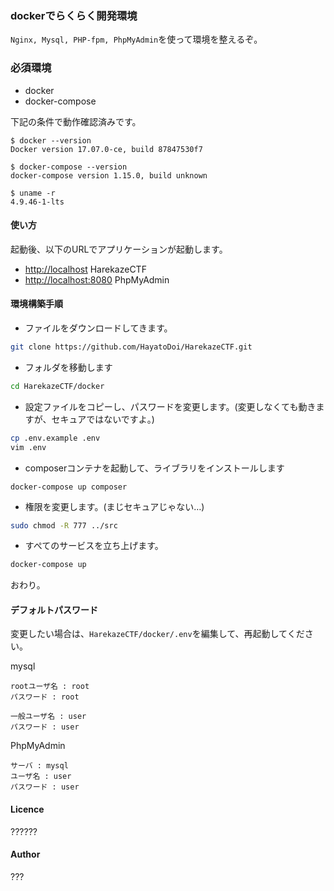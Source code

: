 ### dockerでらくらく開発環境
```Nginx, Mysql, PHP-fpm, PhpMyAdmin```を使って環境を整えるぞ。

### 必須環境
- docker
- docker-compose

下記の条件で動作確認済みです。  
```
$ docker --version
Docker version 17.07.0-ce, build 87847530f7

$ docker-compose --version
docker-compose version 1.15.0, build unknown

$ uname -r
4.9.46-1-lts
```

#### 使い方
起動後、以下のURLでアプリケーションが起動します。  
- [http://localhost](http://localhost) HarekazeCTF
- [http://localhost:8080](http://localhost:8080) PhpMyAdmin

#### 環境構築手順
- ファイルをダウンロードしてきます。
```bash
git clone https://github.com/HayatoDoi/HarekazeCTF.git
```

- フォルダを移動します
```bash
cd HarekazeCTF/docker
```

- 設定ファイルをコピーし、パスワードを変更します。(変更しなくても動きますが、セキュアではないですよ。)
```bash
cp .env.example .env
vim .env
```

- composerコンテナを起動して、ライブラリをインストールします
```
docker-compose up composer
```

- 権限を変更します。(まじセキュアじゃない…)
```bash
sudo chmod -R 777 ../src
```

- すぺてのサービスを立ち上げます。
```bash
docker-compose up
```

おわり。

#### デフォルトパスワード
変更したい場合は、`HarekazeCTF/docker/.env`を編集して、再起動してください。

mysql
```
rootユーザ名 : root
パスワード : root

一般ユーザ名 : user
パスワード : user
```

PhpMyAdmin
```
サーバ : mysql
ユーザ名 : user
パスワード : user
```

#### Licence

??????  

#### Author
???  

